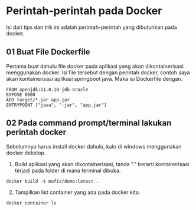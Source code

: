 # Perintah-perintah pada Docker

Isi dari tips dan trik ini adalah perintah-perintah yang dibutuhkan pada docker.

## 01 Buat File Dockerfile
Pertama buat dahulu file docker pada aplikasi yang akan dikontainerisasi menggunakan docker. Isi file tersebut dengan perintah docker, contoh saya akan kontainerisasi aplikasi springboot java. Maka isi Dockerfile dengan.
```
FROM openjdk:11.0.10-jdk-oracle
EXPOSE 8080
ADD target/*.jar app.jar
ENTRYPOINT ["java", "-jar", "app.jar"]
```

## 02 Pada command prompt/terminal lakukan perintah docker
Sebelumnya harus install docker dahulu, kalo di windows menggunakan docker dekstop.
1. Build aplikasi yang akan dikontainerisasi, tanda "." berarti kontainerisasi terjadi pada folder di mana terminal dibuka.
 ```
docker build -t mufis/demo:latest . 
```
2. Tampilkan list container yang ada pada docker kita.
```
docker container ls
```